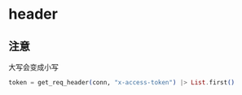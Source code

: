 # header

## 注意

大写会变成小写

```elixir
token = get_req_header(conn, "x-access-token") |> List.first()
```
